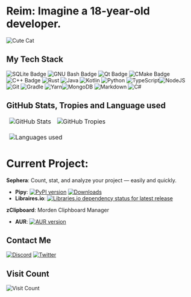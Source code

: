 # Reim: Imagine a 18-year-old developer.

![Cute Cat](https://github.githubassets.com/assets/mona-loading-dark-7701a7b97370.gif)

## My Tech Stack
![SQLite Badge](https://img.shields.io/badge/SQLite-003B57?logo=sqlite&logoColor=fff&style=flat) ![GNU Bash Badge](https://img.shields.io/badge/GNU%20Bash-4EAA25?logo=gnubash&logoColor=fff&style=for-the-badge) ![Qt Badge](https://img.shields.io/badge/Qt-41CD52?logo=qt&logoColor=fff&style=for-the-badge) ![CMake Badge](https://img.shields.io/badge/CMake-064F8C?logo=cmake&logoColor=fff&style=for-the-badge) ![C++ Badge](https://img.shields.io/badge/C%2B%2B-00599C?logo=cplusplus&logoColor=fff&style=for-the-badge) ![Rust](https://img.shields.io/badge/Rust-black?style=for-the-badge&logo=rust) ![Java](https://img.shields.io/badge/java-%23ED8B00.svg?style=for-the-badge&logo=java&logoColor=white) ![Kotlin](https://img.shields.io/badge/kotlin-%237F52FF.svg?style=for-the-badge&logo=kotlin&logoColor=white) ![Python](https://img.shields.io/badge/python-3670A0?style=for-the-badge&logo=python&logoColor=ffdd54) ![TypeScript](https://img.shields.io/badge/typescript-%23007ACC.svg?style=for-the-badge&logo=typescript&logoColor=white)![NodeJS](https://img.shields.io/badge/node.js-6DA55F?style=for-the-badge&logo=node.js&logoColor=white) ![Git](https://img.shields.io/badge/git-%23F05033.svg?style=for-the-badge&logo=git&logoColor=white) ![Gradle](https://img.shields.io/badge/Gradle-02303A.svg?style=for-the-badge&logo=Gradle&logoColor=white) ![Yarn](https://img.shields.io/badge/yarn-%232C8EBB.svg?style=for-the-badge&logo=yarn&logoColor=white)![MongoDB](https://img.shields.io/badge/MongoDB-%234ea94b.svg?style=for-the-badge&logo=mongodb&logoColor=white) ![Markdown](https://img.shields.io/badge/markdown-%23000000.svg?style=for-the-badge&logo=markdown&logoColor=white) ![C#](https://img.shields.io/badge/c%23-%23239120.svg?style=for-the-badge&logo=c-sharp&logoColor=white)

## GitHub Stats, Tropies and Language used
<table align="center" border="0" cellpadding="0" cellspacing="0">
  <thead>
    <tr>
      <td>
        <img
          src="https://github-readme-stats.vercel.app/api?username=reim-developer&show_icons=true&locale=en&theme=tokyonight&count_private=true"
          alt="GitHub Stats"
        />
      </td>
        <td>
        <img
          src="https://github-trophies.vercel.app/?username=reim-developer&theme=onedark&no-frame=false&no-bg=false&margin-w=4"
          alt="GitHub Tropies"
        />
  </thead>
</table>
<table aligh="center" border="0" cellpadding="0" cellspacing="0">
  <thead>
    <tr>
        </td>
       <td>
        <img
          src="https://github-readme-stats.vercel.app/api/top-langs/?username=Reim-developer&layout=compact&theme=dark&no_border=true"
          alt="Languages used"
        />
      </td>
    </tr>
    </tr>
  </thead>
</table>

# Current Project:
**Sephera**: Count, stat, and analyze your project — easily and quickly.

* **Pipy**: [![PyPI version](https://img.shields.io/pypi/v/Sephera.svg)](https://pypi.org/project/Sephera/) [![Downloads](https://static.pepy.tech/badge/Sephera)](https://pepy.tech/project/Sephera)
* **Libraires.io**: [![Libraries.io dependency status for latest release](https://img.shields.io/librariesio/release/pypi/sephera)](https://libraries.io/pypi/Sephera)

**zClipboard**: Morden Cliphboard Manager
* **AUR**: [![AUR version](https://img.shields.io/aur/version/zclipboard)](https://aur.archlinux.org/packages/zclipboard)

## Contact Me
[![Discord](https://img.shields.io/badge/Discord-%235865F2.svg?style=for-the-badge&logo=discord&logoColor=white)](https://discordapp.com/users/1043482116127727666) [![Twitter](https://img.shields.io/badge/Twitter-%231DA1F2.svg?style=for-the-badge&logo=Twitter&logoColor=white)](https://x.com/Reim_empdev)

## Visit Count
![Visit Count](https://profile-counter.glitch.me/%7Breim-developer%7D/count.svg)


